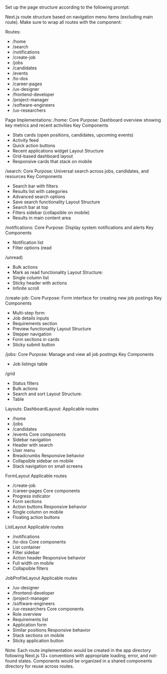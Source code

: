Set up the page structure according to the following prompt:
   
<page-structure-prompt>
Next.js route structure based on navigation menu items (excluding main route). Make sure to wrap all routes with the component:

Routes:
- /home
- /search
- /notifications
- /create-job
- /jobs
- /candidates
- /events
- /to-dos
- /career-pages
- /ux-designer
- /frontend-developer
- /project-manager
- /software-engineers
- /ux-researchers

Page Implementations:
/home:
Core Purpose: Dashboard overview showing key metrics and recent activities
Key Components
- Stats cards (open positions, candidates, upcoming events)
- Activity feed
- Quick action buttons
- Recent applications widget
Layout Structure
- Grid-based dashboard layout
- Responsive cards that stack on mobile

/search:
Core Purpose: Universal search across jobs, candidates, and resources
Key Components
- Search bar with filters
- Results list with categories
- Advanced search options
- Save search functionality
Layout Structure
- Search bar at top
- Filters sidebar (collapsible on mobile)
- Results in main content area

/notifications:
Core Purpose: Display system notifications and alerts
Key Components
- Notification list
- Filter options (read

/unread)
- Bulk actions
- Mark as read functionality
Layout Structure:
- Single column list
- Sticky header with actions
- Infinite scroll

/create-job:
Core Purpose: Form interface for creating new job postings
Key Components
- Multi-step form
- Job details inputs
- Requirements section
- Preview functionality
Layout Structure
- Stepper navigation
- Form sections in cards
- Sticky submit button

/jobs:
Core Purpose: Manage and view all job postings
Key Components
- Job listings table

/grid
- Status filters
- Bulk actions
- Search and sort
Layout Structure:
- Table

Layouts:
DashboardLayout:
Applicable routes
- /home
- /jobs
- /candidates
- /events
Core components
- Sidebar navigation
- Header with search
- User menu
- Breadcrumbs
Responsive behavior
- Collapsible sidebar on mobile
- Stack navigation on small screens

FormLayout
Applicable routes
- /create-job
- /career-pages
Core components
- Progress indicator
- Form sections
- Action buttons
Responsive behavior
- Single column on mobile
- Floating action buttons

ListLayout
Applicable routes
- /notifications
- /to-dos
Core components
- List container
- Filter sidebar
- Action header
Responsive behavior
- Full width on mobile
- Collapsible filters

JobProfileLayout
Applicable routes
- /ux-designer
- /frontend-developer
- /project-manager
- /software-engineers
- /ux-researchers
Core components
- Role overview
- Requirements list
- Application form
- Similar positions
Responsive behavior
- Stack sections on mobile
- Sticky application button

Note: Each route implementation would be created in the app directory following Next.js 13+ conventions with appropriate loading, error, and not-found states. Components would be organized in a shared components directory for reuse across routes.
</page-structure-prompt>